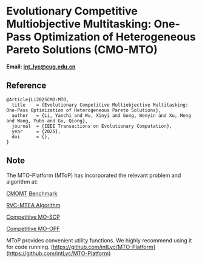 # Evolutionary Competitive Multiobjective Multitasking: One-Pass Optimization of Heterogeneous Pareto Solutions (CMO-MTO)

**Email: <int_lyc@cug.edu.cn>**

## Reference

```
@Article{Li2025CMO-MTO,
  title    = {Evolutionary Competitive Multiobjective Multitasking: One-Pass Optimization of Heterogeneous Pareto Solutions},
  author   = {Li, Yanchi and Wu, Xinyi and Gong, Wenyin and Xu, Meng and Wang, Yubo and Gu, Qiong},
  journal  = {IEEE Transactions on Evolutionary Computation},
  year     = {2025},
  doi      = {},
}
```

## Note

The MTO-Platform (MToP) has incorporated the relevant problem and algorithm at:

[CMOMT Benchmark](https://github.com/intLyc/MTO-Platform/tree/master/MTO/Problems/)

[RVC-MTEA Algorithm](https://github.com/intLyc/MTO-Platform/tree/master/MTO/Algorithms/)

[Competitive MO-SCP](https://github.com/intLyc/MTO-Platform/tree/master/MTO/Problems/)

[Competitive MO-OPF](https://github.com/intLyc/MTO-Platform/tree/master/MTO/Problems/)

MToP provides convenient utility functions. We highly recommend using it for code running. [https://github.com/intLyc/MTO-Platform](https://github.com/intLyc/MTO-Platform)
